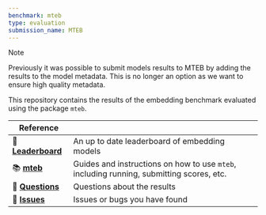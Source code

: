 ```yaml
---
benchmark: mteb
type: evaluation
submission_name: MTEB
---
```


> [!NOTE]  
> Previously it was possible to submit models results to MTEB by adding the results to the model metadata. This is no longer an option as we want to ensure high quality metadata.


This repository contains the results of the embedding benchmark evaluated using the package `mteb`.


| Reference           |                                                                                          |
| ------------------- | ---------------------------------------------------------------------------------------- |
| 🦾 **[Leaderboard]** | An up to date leaderboard of embedding models                                            |
| 📚 **[mteb]**        | Guides and instructions on how to use `mteb`, including running, submitting scores, etc. |
| 🙋 **[Questions]**   | Questions about the results                                                              |
| 🙋 **[Issues]**      | Issues or bugs you have found                                                            |


[Leaderboard]: https://huggingface.co/spaces/mteb/leaderboard
[mteb]: https://github.com/embeddings-benchmark/mteb
[Questions]: https://github.com/embeddings-benchmark/mteb/discussions
[Issues]: https://github.com/embeddings-benchmark/mteb/issues

